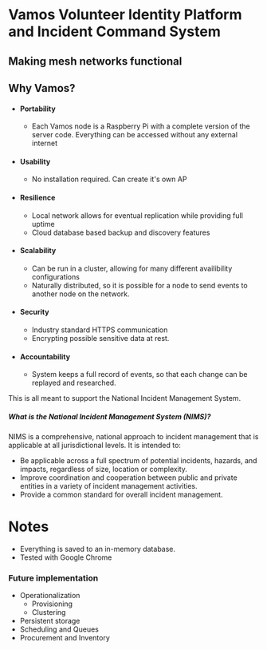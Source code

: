 <!-- $theme: gaia -->

# Vamos Volunteer Identity Platform and Incident Command System
## Making mesh networks functional

          
## Why Vamos?

- #### Portability 
  - Each Vamos node is a Raspberry Pi with a complete version of the server code. Everything can be accessed without any external internet 
- #### Usability
  - No installation required. Can create it's own AP 
- #### Resilience
  - Local network allows for eventual replication while providing full uptime
  - Cloud database based backup and discovery features

- #### Scalability
  - Can be run in a cluster, allowing for many different availibility configurations  
  - Naturally distributed, so it is possible for a node to send events to another node on the network. 
- #### Security
  - Industry standard HTTPS communication
  - Encrypting possible sensitive data at rest. 
- #### Accountability
  - System keeps a full record of events, so that each change can be replayed and researched.

This is all meant to support the National Incident Management System.

##### What is the National Incident Management System (NIMS)? 

NIMS is a comprehensive, national approach to incident management that is applicable at all jurisdictional levels. It is intended to:
- Be applicable across a full spectrum of potential incidents, hazards, and impacts,
regardless of size, location or complexity.
- Improve coordination and cooperation between public and private entities in a variety of
incident management activities.
- Provide a common standard for overall incident management. 

# Notes

- Everything is saved to an in-memory database.
- Tested with Google Chrome 

### Future implementation

- Operationalization
	- Provisioning
	- Clustering
- Persistent storage	
- Scheduling and Queues 
- Procurement and Inventory 


